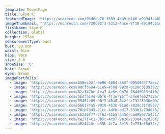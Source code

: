```yaml
---
template: ModelPage
title: Skye K
featuredImage: 'https://ucarecdn.com/00d6ee70-f339-4ba9-b146-a90943aa056b/'
imageThumbnail: 'https://ucarecdn.com/720d03f3-5312-4ace-8f18-69194c51da7c/'
firstName: Skye K
collection: Global
height: 157cm
measurementType: bust
bust: 83.8cm
waist: 61cm
hips: 90cm
size: 6-8
shoeSize: '6'
hair: Brown
eyes: Brown
imagePortfolio:
  - image: 'https://ucarecdn.com/b50ec02f-ee96-4084-863f-995d944f7aec/'
  - image: 'https://ucarecdn.com/9dcfb684-61e9-45b8-992d-0c26c3139332/'
  - image: 'https://ucarecdn.com/82a347be-fea7-4e8e-9b7d-764d9913f4f0/'
  - image: 'https://ucarecdn.com/5bdfa54d-05f6-4f3e-85ff-34e0fe52733a/'
  - image: 'https://ucarecdn.com/95452e69-e0f5-40a8-842f-c732f5030d09/'
  - image: 'https://ucarecdn.com/b66174a5-3019-453b-91ad-783dc31fd567/'
  - image: 'https://ucarecdn.com/78cb7843-21cc-4dfb-ad17-333b1c79d045/'
  - image: 'https://ucarecdn.com/cb216f77-7f63-45b5-a45c-cad95e77a4c1/'
  - image: 'https://ucarecdn.com/ce2714c1-8b5c-4c07-9e28-239e42e2d26f/'
  - image: 'https://ucarecdn.com/a024448c-c33b-4f7a-8e19-7e753e18d32c/'
---
```


